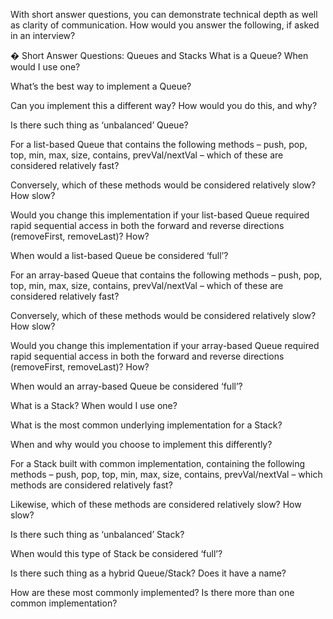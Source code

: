 With short answer questions, you can demonstrate technical depth as well as clarity of communication. How would you answer the following, if asked in an interview?

� Short Answer Questions: Queues and Stacks
What is a Queue? When would I use one?

What’s the best way to implement a Queue?

Can you implement this a different way? How would you do this, and why?

Is there such thing as ‘unbalanced’ Queue?

For a list-based Queue that contains the following methods – push, pop, top, min, max, size, contains, prevVal/nextVal – which of these are considered relatively fast?

Conversely, which of these methods would be considered relatively slow? How slow?

Would you change this implementation if your list-based Queue required rapid sequential access in both the forward and reverse directions (removeFirst, removeLast)? How?

When would a list-based Queue be considered ‘full’?

For an array-based Queue that contains the following methods – push, pop, top, min, max, size, contains, prevVal/nextVal – which of these are considered relatively fast?

Conversely, which of these methods would be considered relatively slow? How slow?

Would you change this implementation if your array-based Queue required rapid sequential access in both the forward and reverse directions (removeFirst, removeLast)? How?

When would an array-based Queue be considered ‘full’?

What is a Stack? When would I use one?

What is the most common underlying implementation for a Stack?

When and why would you choose to implement this differently?

For a Stack built with common implementation, containing the following methods – push, pop, top, min, max, size, contains, prevVal/nextVal – which methods are considered relatively fast?

Likewise, which of these methods are considered relatively slow? How slow?

Is there such thing as ‘unbalanced’ Stack?

When would this type of Stack be considered ‘full’?

Is there such thing as a hybrid Queue/Stack? Does it have a
name?

How are these most commonly implemented? Is there more than one common implementation?